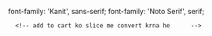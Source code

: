 font-family: 'Kanit', sans-serif;
font-family: 'Noto Serif', serif;


 <!--  <Button
          padding={"0px 400px"}
          color={"white"}
          fontWeight={"900"}
          fontSize={"60px"}
          borderRadius={"40px"}
          fontFamily={"Noto Serif"}
          background={"linear-gradient(90deg, hsla(312, 66%, 76%, 1) 0%, hsla(234, 93%, 67%, 1) 100%)"}
          value={"sumbit"}
        /> */}
      {/* <i className="fa fa-font-awesome" aria-hidden="true"></i>  -->
      <!-- add to cart ko slice me convert krna he      -->
